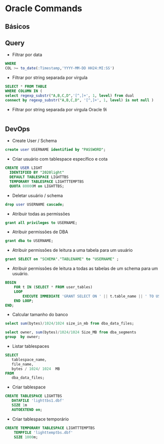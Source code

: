 # Oracle Commands

## Básicos

## Query

- Filtrar por data

```sql
WHERE
COL >= to_date(:Timestamp,'YYYY-MM-DD HH24:MI:SS')
```

- Filtrar por string separada por virgula

```sql
SELECT * FROM TABLE
WHERE COLUMN IN (
select regexp_substr("A,B,C,D",'[^,]+', 1, level) from dual
connect by regexp_substr("A,B,C,D", '[^,]+', 1, level) is not null )
```

- Filtrar por string separada por virgula Oracle 9i

```sql

```

## DevOps

- Create User / Schema

```sql
create user USERNAME identified by "PASSWORD";
```

- Criar usuário com tablespace específico e cota

```sql
CREATE USER LIGHT
  IDENTIFIED BY "2020light"
  DEFAULT TABLESPACE LIGHTTBS
  TEMPORARY TABLESPACE LIGHTTTEMPTBS
  QUOTA 80000M on LIGHTTBS;
```

- Deletar usuário / schema

```sql
drop user USERNAME cascade;
```

- Atribuir todas as permissões

```sql
grant all privileges to USERNAME;
```

- Atribuir permissões de DBA

```sql
grant dba to USERNAME;
```

- Atribuir permissões de leitura a uma tabela para um usuário

```sql
grant SELECT on "SCHEMA"."TABLENAME" to "USERNAME" ;
```

- Atribuir permissões de leitura a todas as tabelas de um schema para um usuário.

```sql
BEGIN
    FOR t IN (SELECT * FROM user_tables)
    LOOP
        EXECUTE IMMEDIATE 'GRANT SELECT ON ' || t.table_name || ' TO USERNAME';
    END LOOP;
END;
```

- Calcular tamanho do banco

```sql
select sum(bytes)/1024/1024 size_in_mb from dba_data_files;

select owner, sum(bytes)/1024/1024 Size_MB from dba_segments
group  by owner;
```

- Listar tablespaces

```sql
SELECT 
   tablespace_name, 
   file_name, 
   bytes / 1024/ 1024  MB
FROM
   dba_data_files;
```


- Criar  tablespace

```sql
CREATE TABLESPACE LIGHTTBS
   DATAFILE 'lighttbs1.dbf'
   SIZE 1m
   AUTOEXTEND on;
```

- Criar tablespace temporário

```sql
CREATE TEMPORARY TABLESPACE LIGHTTTEMPTBS
    TEMPFILE 'lighttemptbs.dbf'
    SIZE 1000m;
```
